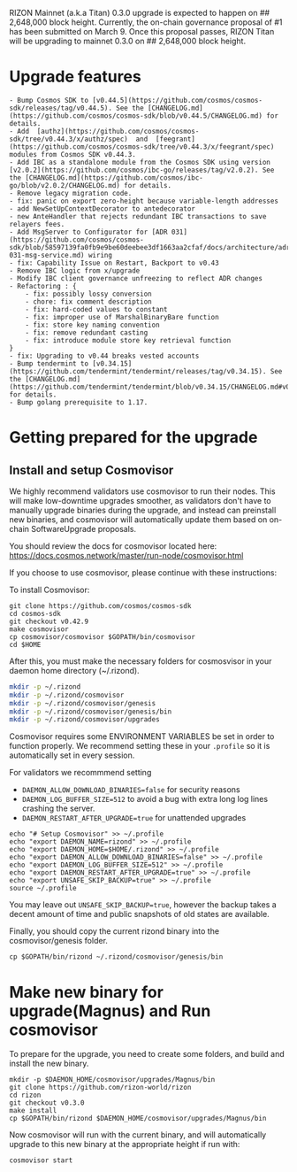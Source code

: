  RIZON Mainnet (a.k.a Titan) 0.3.0 upgrade is expected to happen on ## 2,648,000 block height. 
Currently, the on-chain governance proposal of #1 has been submitted on March 9. Once this proposal passes, RIZON Titan will be upgrading to mainnet 0.3.0 on ## 2,648,000 block height. 

# Upgrade features
	- Bump Cosmos SDK to [v0.44.5](https://github.com/cosmos/cosmos-sdk/releases/tag/v0.44.5). See the [CHANGELOG.md](https://github.com/cosmos/cosmos-sdk/blob/v0.44.5/CHANGELOG.md) for details.
	- Add  [authz](https://github.com/cosmos/cosmos-sdk/tree/v0.44.3/x/authz/spec)  and  [feegrant](https://github.com/cosmos/cosmos-sdk/tree/v0.44.3/x/feegrant/spec)  modules from Cosmos SDK v0.44.3.
	- Add IBC as a standalone module from the Cosmos SDK using version [v2.0.2](https://github.com/cosmos/ibc-go/releases/tag/v2.0.2). See the [CHANGELOG.md](https://github.com/cosmos/ibc-go/blob/v2.0.2/CHANGELOG.md) for details.
	- Remove legacy migration code.
	- fix: panic on export zero-height because variable-length addresses
	- add NewSetUpContextDecorator to antedecorator
	- new AnteHandler that rejects redundant IBC transactions to save relayers fees.
	- Add MsgServer to Configurator for [ADR 031](https://github.com/cosmos/cosmos-sdk/blob/58597139fa0fb9e9be60deebee3df1663aa2cfaf/docs/architecture/adr-031-msg-service.md) wiring
	- fix: Capability Issue on Restart, Backport to v0.43
	- Remove IBC logic from x/upgrade
	- Modify IBC client governance unfreezing to reflect ADR changes 
	- Refactoring : {
		- fix: possibly lossy conversion
		- chore: fix comment description
		- fix: hard-coded values to constant
		- fix: improper use of MarshalBinaryBare function
		- fix: store key naming convention
		- fix: remove redundant casting
		- fix: introduce module store key retrieval function
	}
	- fix: Upgrading to v0.44 breaks vested accounts
	- Bump tendermint to [v0.34.15](https://github.com/tendermint/tendermint/releases/tag/v0.34.15). See the [CHANGELOG.md](https://github.com/tendermint/tendermint/blob/v0.34.15/CHANGELOG.md#v0.34.15) for details. 
	- Bump golang prerequisite to 1.17. 

# Getting prepared for the upgrade
## Install and setup Cosmovisor

We highly recommend validators use cosmovisor to run their nodes. This will make low-downtime upgrades smoother,
as validators don't have to manually upgrade binaries during the upgrade, and instead can preinstall new binaries, and
cosmovisor will automatically update them based on on-chain SoftwareUpgrade proposals.

You should review the docs for cosmovisor located here: https://docs.cosmos.network/master/run-node/cosmovisor.html

If you choose to use cosmovisor, please continue with these instructions:

To install Cosmovisor:

```
git clone https://github.com/cosmos/cosmos-sdk
cd cosmos-sdk
git checkout v0.42.9
make cosmovisor
cp cosmovisor/cosmovisor $GOPATH/bin/cosmovisor
cd $HOME
```

After this, you must make the necessary folders for cosmosvisor in your daemon home directory (~/.rizond).

```sh
mkdir -p ~/.rizond
mkdir -p ~/.rizond/cosmovisor
mkdir -p ~/.rizond/cosmovisor/genesis
mkdir -p ~/.rizond/cosmovisor/genesis/bin
mkdir -p ~/.rizond/cosmovisor/upgrades
```

Cosmovisor requires some ENVIRONMENT VARIABLES be set in order to function properly.  We recommend setting these in
your `.profile` so it is automatically set in every session.

For validators we recommmend setting
- `DAEMON_ALLOW_DOWNLOAD_BINARIES=false` for security reasons
- `DAEMON_LOG_BUFFER_SIZE=512` to avoid a bug with extra long log lines crashing the server.
- `DAEMON_RESTART_AFTER_UPGRADE=true` for unattended upgrades

```
echo "# Setup Cosmovisor" >> ~/.profile
echo "export DAEMON_NAME=rizond" >> ~/.profile
echo "export DAEMON_HOME=$HOME/.rizond" >> ~/.profile
echo "export DAEMON_ALLOW_DOWNLOAD_BINARIES=false" >> ~/.profile
echo "export DAEMON_LOG_BUFFER_SIZE=512" >> ~/.profile
echo "export DAEMON_RESTART_AFTER_UPGRADE=true" >> ~/.profile
echo "export UNSAFE_SKIP_BACKUP=true" >> ~/.profile
source ~/.profile
```
You may leave out `UNSAFE_SKIP_BACKUP=true`, however the backup takes a decent amount of time and public snapshots of old states are available.

Finally, you should copy the current rizond binary into the cosmovisor/genesis folder.
```
cp $GOPATH/bin/rizond ~/.rizond/cosmovisor/genesis/bin
```


# Make new binary for upgrade(Magnus) and Run cosmovisor 
To prepare for the upgrade, you need to create some folders, and build and install the new binary.

```
mkdir -p $DAEMON_HOME/cosmovisor/upgrades/Magnus/bin
git clone https://github.com/rizon-world/rizon
cd rizon
git checkout v0.3.0
make install
cp $GOPATH/bin/rizond $DAEMON_HOME/cosmovisor/upgrades/Magnus/bin
```

Now cosmovisor will run with the current binary, and will automatically upgrade to this new binary at the appropriate height if run with:
```
cosmovisor start
```
